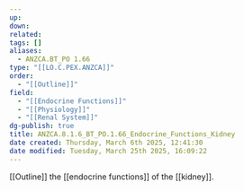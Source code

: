 ```yaml
---
up: 
down: 
related: 
tags: []
aliases:
  - ANZCA.BT_PO 1.66
type: "[[LO.C.PEX.ANZCA]]"
order:
  - "[[Outline]]"
field:
  - "[[Endocrine Functions]]"
  - "[[Physiology]]"
  - "[[Renal System]]"
dg-publish: true
title: ANZCA.8.1.6_BT_PO.1.66_Endocrine_Functions_Kidney
date created: Thursday, March 6th 2025, 12:41:30
date modified: Tuesday, March 25th 2025, 16:09:22
---
```


[[Outline]] the [[endocrine functions]] of the [[kidney]].
